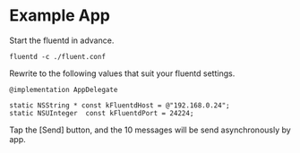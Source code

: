 Example App
===============

Start the fluentd in advance.

```fluentd -c ./fluent.conf```

Rewrite to the following values that suit your fluentd settings.

```objc
@implementation AppDelegate

static NSString * const kFluentdHost = @"192.168.0.24";
static NSUInteger  const kFluentdPort = 24224;
```

Tap the [Send] button, and the 10 messages will be send asynchronously by app.
